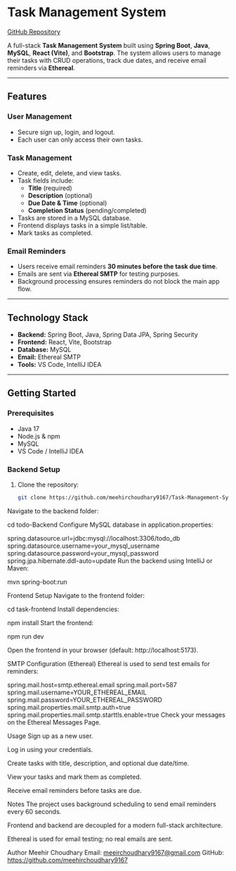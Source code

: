 # Task Management System

[GitHub Repository](https://github.com/meehirchoudhary9167/Task-Management-System)

A full-stack **Task Management System** built using **Spring Boot**, **Java**, **MySQL**, **React (Vite)**, and **Bootstrap**. The system allows users to manage their tasks with CRUD operations, track due dates, and receive email reminders via **Ethereal**.  

---

## Features

### User Management
- Secure sign up, login, and logout.
- Each user can only access their own tasks.

### Task Management
- Create, edit, delete, and view tasks.
- Task fields include:
  - **Title** (required)
  - **Description** (optional)
  - **Due Date & Time** (optional)
  - **Completion Status** (pending/completed)
- Tasks are stored in a MySQL database.
- Frontend displays tasks in a simple list/table.
- Mark tasks as completed.

### Email Reminders
- Users receive email reminders **30 minutes before the task due time**.
- Emails are sent via **Ethereal SMTP** for testing purposes.
- Background processing ensures reminders do not block the main app flow.

---

## Technology Stack
- **Backend:** Spring Boot, Java, Spring Data JPA, Spring Security
- **Frontend:** React, Vite, Bootstrap
- **Database:** MySQL
- **Email:** Ethereal SMTP
- **Tools:** VS Code, IntelliJ IDEA

---

## Getting Started

### Prerequisites
- Java 17
- Node.js & npm
- MySQL
- VS Code / IntelliJ IDEA

### Backend Setup
1. Clone the repository:  
   ```bash
   git clone https://github.com/meehirchoudhary9167/Task-Management-System.git
Navigate to the backend folder:


cd todo-Backend
Configure MySQL database in application.properties:


spring.datasource.url=jdbc:mysql://localhost:3306/todo_db
spring.datasource.username=your_mysql_username
spring.datasource.password=your_mysql_password
spring.jpa.hibernate.ddl-auto=update
Run the backend using IntelliJ or Maven:


mvn spring-boot:run

Frontend Setup
Navigate to the frontend folder:

cd task-frontend
Install dependencies:


npm install
Start the frontend:


npm run dev

Open the frontend in your browser (default: http://localhost:5173).

SMTP Configuration (Ethereal)
Ethereal is used to send test emails for reminders:


spring.mail.host=smtp.ethereal.email
spring.mail.port=587
spring.mail.username=YOUR_ETHEREAL_EMAIL
spring.mail.password=YOUR_ETHEREAL_PASSWORD
spring.mail.properties.mail.smtp.auth=true
spring.mail.properties.mail.smtp.starttls.enable=true
Check your messages on the Ethereal Messages Page.

Usage
Sign up as a new user.

Log in using your credentials.

Create tasks with title, description, and optional due date/time.

View your tasks and mark them as completed.

Receive email reminders before tasks are due.

Notes
The project uses background scheduling to send email reminders every 60 seconds.

Frontend and backend are decoupled for a modern full-stack architecture.

Ethereal is used for email testing; no real emails are sent.

Author
Meehir Choudhary
Email: meeirchoudhary9167@gmail.com
GitHub: https://github.com/meehirchoudhary9167

